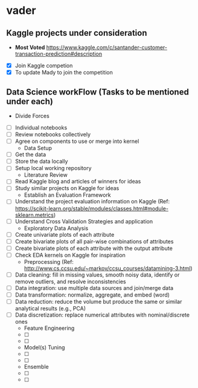 # vader
## Kaggle projects under consideration 
  * **Most Voted** https://www.kaggle.com/c/santander-customer-transaction-prediction#description
- [x] Join Kaggle competion
- [x] To update Mady to join the competition

## Data Science workFlow (Tasks to be mentioned under each)
  * Divide Forces
- [ ] Individual notebooks
- [ ] Review notebooks collectively
- [ ] Agree on components to use or merge into kernel
  * Data Setup
- [ ] Get the data
- [ ] Store the data locally 
- [ ] Setup local working repository
  * Literature Review
- [ ] Read Kaggle blog and articles of winners for ideas
- [ ] Study similar projects on Kaggle for ideas 
  * Establish an Evaluation Framework
- [ ] Understand the project evaluation information on Kaggle (Ref: https://scikit-learn.org/stable/modules/classes.html#module-sklearn.metrics)
- [ ] Understand Cross Validation Strategies and application
  * Exploratory Data Analysis
- [ ] Create univariate plots of each attribute
- [ ] Create bivariate plots of all pair-wise combinations of attributes
- [ ] Create bivariate plots of each attribute with the output attribute
- [ ] Check EDA kernels on Kaggle for inspiration
  * Preprocessing (Ref: http://www.cs.ccsu.edu/~markov/ccsu_courses/datamining-3.html)
- [ ] Data cleaning: fill in missing values, smooth noisy data, identify or remove outliers, and resolve inconsistencies
- [ ] Data integration: use multiple data sources and join/merge data
- [ ] Data transformation: normalize, aggregate, and embed (word)
- [ ] Data reduction: reduce the volume but produce the same or similar analytical results (e.g., PCA)
- [ ] Data discretization: replace numerical attributes with nominal/discrete ones
  * Feature Engineering
  - [ ] 
  - [ ] 
  * Model(s) Tuning
  - [ ] 
  - [ ] 
  * Ensemble
  - [ ] 
  - [ ] 
